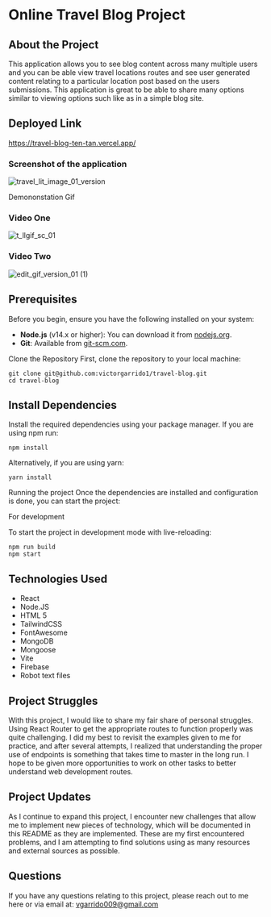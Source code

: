 # Online Travel Blog Project


## About the Project
This application allows you to see blog content across many multiple users and you can be able view travel locations routes and see user generated content relating to a particular location post based on the users submissions. This application is great to be able to share many options similar to viewing options such like as in a simple blog site.

## Deployed Link 
https://travel-blog-ten-tan.vercel.app/

### Screenshot of the application

![travel_lit_image_01_version](https://github.com/victorgarrido1/travel-blog/assets/139294878/25573afb-fa2d-4b22-b726-f4335bc106f1)

Demononstation Gif
 ### Video One
![t_llgif_sc_01](https://github.com/victorgarrido1/travel-blog/assets/139294878/52c23c10-1b0b-41fe-8a2c-499bcd458b65)

### Video Two
![edit_gif_version_01 (1)](https://github.com/victorgarrido1/travel-blog/assets/139294878/ad3de2f5-d6ff-4a3b-97e0-67fbba3a1a37)


## Prerequisites

Before you begin, ensure you have the following installed on your system:

- **Node.js** (v14.x or higher): You can download it from [nodejs.org](https://nodejs.org/).
- **Git**: Available from [git-scm.com](https://git-scm.com/).

Clone the Repository
First, clone the repository to your local machine:


```
git clone git@github.com:victorgarrido1/travel-blog.git
cd travel-blog

```

## Install Dependencies
Install the required dependencies using your package manager. If you are using npm  run:

```
npm install
```
Alternatively, if you are using yarn:

```
yarn install
```

Running the project
Once the dependencies are installed and configuration is done, you can start the project:

For development

To start the project in development mode with live-reloading:

```
npm run build
npm start
```



## Technologies Used
* React
* Node.JS
* HTML 5
* TailwindCSS
* FontAwesome
* MongoDB
* Mongoose
* Vite
* Firebase
* Robot text files


## Project Struggles
With this project, I would like to share my fair share of personal struggles. Using React Router to get the appropriate routes to function properly was quite challenging. I did my best to revisit the examples given to me for practice, and after several attempts, I realized that understanding the proper use of endpoints is something that takes time to master in the long run. I hope to be given more opportunities to work on other tasks to better understand web development routes.


##  Project Updates
As I continue to expand this project, I encounter new challenges that allow me to implement new pieces of technology, which will be documented in this README as they are implemented. These are my first encountered problems, and I am attempting to find solutions using as many resources and external sources as possible.

 
 ## Questions
If you have any questions relating to this project, please reach out to me here or via email at: vgarrido009@gmail.com
